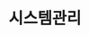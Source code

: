 ---
title: "시스템관리"
linkTitle: "시스템관리"
description: "시스템관리"
url: /common-component/system-management/system-manage/
menu:
  depth:
    weight: 5
    parent: "system-management"
    identifier: "system-manage"
---